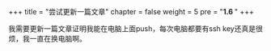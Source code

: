 +++
title = "尝试更新一篇文章"
chapter = false
weight = 5
pre = "<b>1.6 </b>"
+++

我需要更新一篇文章证明我能在电脑上面push，每次电脑都要有ssh key还真是很烦，我一直在换电脑啊。
